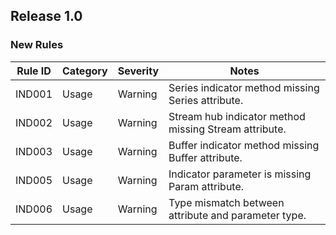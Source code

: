 ## Release 1.0

### New Rules

Rule ID | Category | Severity | Notes
--------|----------|----------|-------
IND001 | Usage | Warning | Series indicator method missing Series attribute.
IND002 | Usage | Warning | Stream hub indicator method missing Stream attribute.
IND003 | Usage | Warning | Buffer indicator method missing Buffer attribute.
IND005 | Usage | Warning | Indicator parameter is missing Param attribute.
IND006 | Usage | Warning | Type mismatch between attribute and parameter type.
